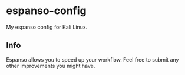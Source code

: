 # espanso-config
My espanso config for Kali Linux.

## Info
Espanso allows you to speed up your workflow. Feel free to submit any other improvements you might have. 

